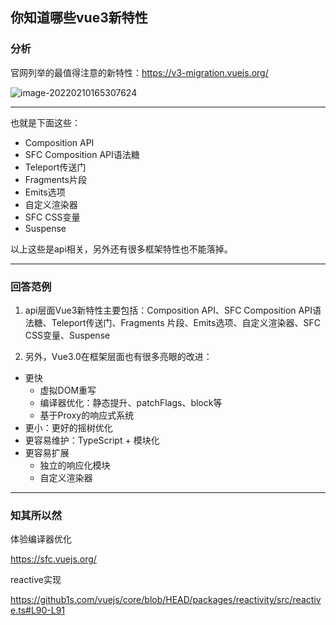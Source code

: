 ## 你知道哪些vue3新特性

### 分析

官网列举的最值得注意的新特性：https://v3-migration.vuejs.org/

![image-20220210165307624](https://tva1.sinaimg.cn/large/e6c9d24ely1h0wjzxntraj21a60f2q4z.jpg)

---

也就是下面这些：

- Composition API
- SFC Composition API语法糖
- Teleport传送门
- Fragments片段
- Emits选项
- 自定义渲染器
- SFC CSS变量
- Suspense

以上这些是api相关，另外还有很多框架特性也不能落掉。

---

### 回答范例

1. api层面Vue3新特性主要包括：Composition API、SFC Composition API语法糖、Teleport传送门、Fragments 片段、Emits选项、自定义渲染器、SFC CSS变量、Suspense

2. 另外，Vue3.0在框架层面也有很多亮眼的改进：

- 更快
  - 虚拟DOM重写
  - 编译器优化：静态提升、patchFlags、block等
  - 基于Proxy的响应式系统
- 更小：更好的摇树优化
- 更容易维护：TypeScript + 模块化
- 更容易扩展
  - 独立的响应化模块
  - 自定义渲染器

---

### 知其所以然

体验编译器优化

https://sfc.vuejs.org/



reactive实现

https://github1s.com/vuejs/core/blob/HEAD/packages/reactivity/src/reactive.ts#L90-L91